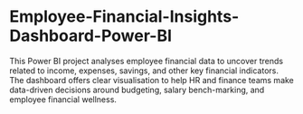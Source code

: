# Employee-Financial-Insights-Dashboard-Power-BI
This Power BI project analyses employee financial data to uncover trends related to income, expenses, savings, and other key financial indicators. The dashboard offers clear visualisation to help HR and finance teams make data-driven decisions around budgeting, salary bench-marking, and employee financial wellness. 
